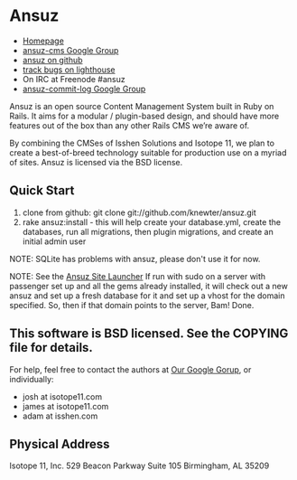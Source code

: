 # Ansuz

- [Homepage](http://www.ansuzcms.com)
- [ansuz-cms Google Group](http://groups.google.com/group/ansuz-cms)
- [ansuz on github](http://www.github.com/knewter/ansuz)
- [track bugs on lighthouse](http://ansuz.lighthouseapp.com/projects/15780-ansuz/overview)
- On IRC at Freenode #ansuz
- [ansuz-commit-log Google Group](http://groups.google.com/group/ansuz-commit-log)
 
Ansuz is an open source Content Management System built in Ruby on Rails.
It aims for a modular / plugin-based design, and should have more features
out of the box than any other Rails CMS we’re aware of.
 
By combining the CMSes of Isshen Solutions and Isotope 11, we plan to create
a best-of-breed technology suitable for production use on a myriad of sites.
Ansuz is licensed via the BSD license.
 
## Quick Start
 
 1. clone from github: git clone git://github.com/knewter/ansuz.git
 2. rake ansuz:install - this will help create your database.yml, create the databases, run all migrations, then plugin migrations, and create an initial admin user
 
NOTE: SQLite has problems with ansuz, please don't use it for now.

NOTE: See the [Ansuz Site Launcher](http://github.com/knewter/ansuz_launcher/tree/master)
If run with sudo on a server with passenger set up and all the gems already installed, 
it will check out a new ansuz and set up a fresh database for it and set up a vhost 
for the domain specified. So, then if that domain points to the server, Bam! Done.
 
## This software is BSD licensed. See the COPYING file for details.
 
For help, feel free to contact the authors at [Our Google Gorup](http://groups.google.com/group/ansuz-cms), or individually:

- josh at isotope11.com
- james at isotope11.com
- adam at isshen.com

## Physical Address
Isotope 11, Inc.
529 Beacon Parkway
Suite 105
Birmingham, AL 35209
